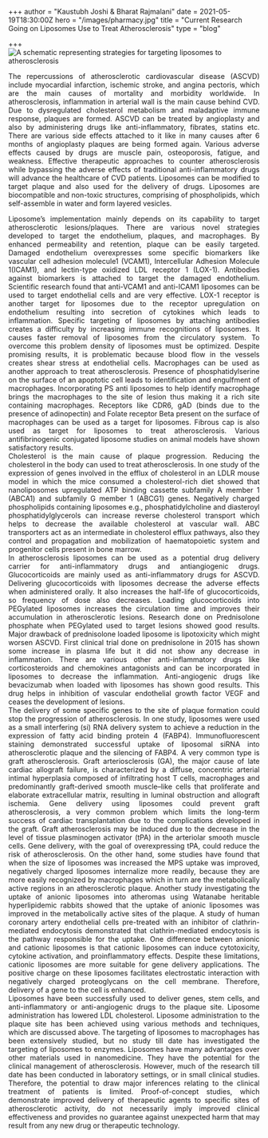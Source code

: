 +++
author = "Kaustubh Joshi & Bharat Rajmalani"
date = 2021-05-19T18:30:00Z
hero = "/images/pharmacy.jpg"
title = "Current Research Going on Liposomes Use to Treat Atherosclerosis"
type = "blog"

+++
![](/images/20210514_233428-1.jpg "A schematic representing strategies for targeting liposomes to atherosclerosis")<div style="text-align: justify">The repercussions of atherosclerotic cardiovascular disease (ASCVD) include myocardial infarction, ischemic stroke, and angina pectoris, which are the main causes of mortality and morbidity worldwide. In atherosclerosis, inflammation in arterial wall is the main cause behind CVD. Due to dysregulated cholesterol metabolism and maladaptive immune response, plaques are formed. ASCVD can be treated by angioplasty and also by administering drugs like anti-inflammatory, fibrates, statins etc. There are various side effects attached to it like in many causes after 6 months of angioplasty plaques are being formed again. Various adverse effects caused by drugs are muscle pain, osteoporosis, fatigue, and weakness. Effective therapeutic approaches to counter atherosclerosis while bypassing the adverse effects of traditional anti-inflammatory drugs will advance the healthcare of CVD patients. Liposomes can be modified to target plaque and also used for the delivery of drugs. Liposomes are biocompatible and non-toxic structures, comprising of phospholipids, which self-assemble in water and form layered vesicles.</div>

<div style="text-align: justify">Liposome’s implementation mainly depends on its capability to target atherosclerotic lesions/plaques. There are various novel strategies developed to target the endothelium, plaques, and macrophages. By enhanced permeability and retention, plaque can be easily targeted. Damaged endothelium overexpresses some specific biomarkers like vascular cell adhesion molecule1 (VCAM1), Intercellular Adhesion Molecule 1(ICAM1), and lectin-type oxidized LDL receptor 1 (LOX-1). Antibodies against biomarkers is attached to target the damaged endothelium. Scientific research found that anti-VCAM1 and anti-ICAM1 liposomes can be used to target endothelial cells and are very effective. LOX-1 receptor is another target for liposomes due to the receptor upregulation on endothelium resulting into secretion of cytokines which leads to inflammation. Specific targeting of liposomes by attaching antibodies creates a difficulty by increasing immune recognitions of liposomes. It causes faster removal of liposomes from the circulatory system. To overcome this problem density of liposomes must be optimized. Despite promising results, it is problematic because blood flow in the vessels creates shear stress at endothelial cells. Macrophages can be used as another approach to treat atherosclerosis. Presence of phosphatidylserine on the surface of an apoptotic cell leads to identification and engulfment of macrophages. Incorporating PS anti liposomes to help identify macrophage brings the macrophages to the site of lesion thus making it a rich site containing macrophages. Receptors like CDR6, gAD (binds due to the presence of adinopectin) and Folate receptor Beta present on the surface of macrophages can be used as a target for liposomes. Fibrous cap is also used as target for liposomes to treat atherosclerosis. Various antifibrinogenic conjugated liposome studies on animal models have shown satisfactory results.</div>

<div style="text-align: justify">Cholesterol is the main cause of plaque progression. Reducing the cholesterol in the body can used to treat atherosclerosis. In one study of the expression of genes involved in the efflux of cholesterol in an LDLR mouse model in which the mice consumed a cholesterol-rich diet showed that nanoliposomes upregulated ATP binding cassette subfamily A member 1 (ABCA1) and subfamily G member 1 (ABCG1) genes. Negatively charged phospholipids containing liposomes e.g., phosphatidylcholine and diasteroyl phosphatidylglycerols can increase reverse cholesterol transport which helps to decrease the available cholesterol at vascular wall. ABC transporters act as an intermediate in cholesterol efflux pathways, also they control and propagation and mobilization of haematopoietic system and progenitor cells present in bone marrow.</div>

<div style="text-align: justify">In atherosclerosis liposomes can be used as a potential drug delivery carrier for anti-inflammatory drugs and antiangiogenic drugs. Glucocorticoids are mainly used as anti-inflammatory drugs for ASCVD. Delivering glucocorticoids with liposomes decrease the adverse effects when administered orally. It also increases the half-life of glucocorticoids, so frequency of dose also decreases. Loading glucocorticoids into PEGylated liposomes increases the circulation time and improves their accumulation in atherosclerotic lesions. Research done on Prednisolone phosphate when PEGylated used to target lesions showed good results. Major drawback of prednisolone loaded liposome is lipotoxicity which might worsen ASCVD. First clinical trial done on prednisolone in 2015 has shown some increase in plasma life but it did not show any decrease in inflammation. There are various other anti-inflammatory drugs like corticosteroids and chemokines antagonists and can be incorporated in liposomes to decrease the inflammation. Anti-angiogenic drugs like bevacizumab when loaded with liposomes has shown good results. This drug helps in inhibition of vascular endothelial growth factor VEGF and ceases the development of lesions.</div>

<div style="text-align: justify">The delivery of some specific genes to the site of plaque formation could stop the progression of atherosclerosis. In one study, liposomes were used as a small interfering (si) RNA delivery system to achieve a reduction in the expression of fatty acid binding protein 4 (FABP4). Immunofluorescent staining demonstrated successful uptake of liposomal siRNA into atherosclerotic plaque and the silencing of FABP4. A very common type is graft atherosclerosis. Graft arteriosclerosis (GA), the major cause of late cardiac allograft failure, is characterized by a diffuse, concentric arterial intimal hyperplasia composed of infiltrating host T cells, macrophages and predominantly graft-derived smooth muscle–like cells that proliferate and elaborate extracellular matrix, resulting in luminal obstruction and allograft ischemia. Gene delivery using liposomes could prevent graft atherosclerosis, a very common problem which limits the long-term success of cardiac transplantation due to the complications developed in the graft. Graft atherosclerosis may be induced due to the decrease in the level of tissue plasminogen activator (tPA) in the arteriolar smooth muscle cells. Gene delivery, with the goal of overexpressing tPA, could reduce the risk of atherosclerosis. On the other hand, some studies have found that when the size of liposomes was increased the MPS uptake was improved, negatively charged liposomes internalize more readily, because they are more easily recognized by macrophages which in turn are the metabolically active regions in an atherosclerotic plaque. Another study investigating the uptake of anionic liposomes into atheromas using Watanabe heritable hyperlipidemic rabbits showed that the uptake of anionic liposomes was improved in the metabolically active sites of the plaque. A study of human coronary artery endothelial cells pre-treated with an inhibitor of clathrin-mediated endocytosis demonstrated that clathrin-mediated endocytosis is the pathway responsible for the uptake. One difference between anionic and cationic liposomes is that cationic liposomes can induce cytotoxicity, cytokine activation, and proinflammatory effects. Despite these limitations, cationic liposomes are more suitable for gene delivery applications. The positive charge on these liposomes facilitates electrostatic interaction with negatively charged proteoglycans on the cell membrane. Therefore, delivery of a gene to the cell is enhanced.</div>

<div style="text-align: justify">Liposomes have been successfully used to deliver genes, stem cells, and anti-inflammatory or anti-angiogenic drugs to the plaque site. Liposome administration has lowered LDL cholesterol. Liposome administration to the plaque site has been achieved using various methods and techniques, which are discussed above. The targeting of liposomes to macrophages has been extensively studied, but no study till date has investigated the targeting of liposomes to enzymes. Liposomes have many advantages over other materials used in nanomedicine. They have the potential for the clinical management of atherosclerosis. However, much of the research till date has been conducted in laboratory settings, or in small clinical studies. Therefore, the potential to draw major inferences relating to the clinical treatment of patients is limited. Proof-of-concept studies, which demonstrate improved delivery of therapeutic agents to specific sites of atherosclerotic activity, do not necessarily imply improved clinical effectiveness and provides no guarantee against unexpected harm that may result from any new drug or therapeutic technology.</div>